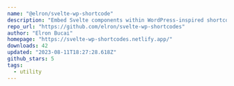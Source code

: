 ```yaml
---
name: "@elron/svelte-wp-shortcode"
description: "Embed Svelte components within WordPress-inspired shortcodes."
repo_url: "https://github.com/elron/svelte-wp-shortcodes"
author: "Elron Bucai"
homepage: "https://svelte-wp-shortcodes.netlify.app/"
downloads: 42
updated: "2023-08-11T18:27:28.618Z"
github_stars: 5
tags: 
  - utility
---
```

